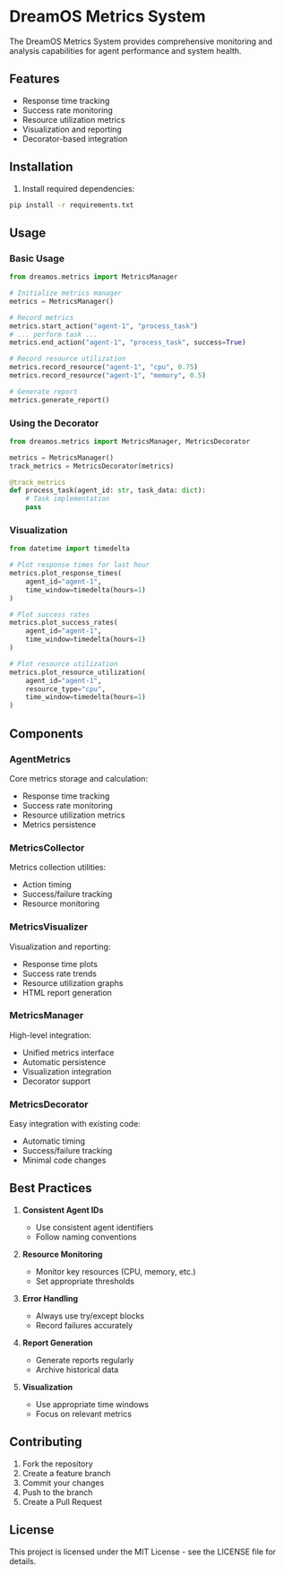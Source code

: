 # DreamOS Metrics System

The DreamOS Metrics System provides comprehensive monitoring and analysis capabilities for agent performance and system health.

## Features

- Response time tracking
- Success rate monitoring
- Resource utilization metrics
- Visualization and reporting
- Decorator-based integration

## Installation

1. Install required dependencies:
```bash
pip install -r requirements.txt
```

## Usage

### Basic Usage

```python
from dreamos.metrics import MetricsManager

# Initialize metrics manager
metrics = MetricsManager()

# Record metrics
metrics.start_action("agent-1", "process_task")
# ... perform task ...
metrics.end_action("agent-1", "process_task", success=True)

# Record resource utilization
metrics.record_resource("agent-1", "cpu", 0.75)
metrics.record_resource("agent-1", "memory", 0.5)

# Generate report
metrics.generate_report()
```

### Using the Decorator

```python
from dreamos.metrics import MetricsManager, MetricsDecorator

metrics = MetricsManager()
track_metrics = MetricsDecorator(metrics)

@track_metrics
def process_task(agent_id: str, task_data: dict):
    # Task implementation
    pass
```

### Visualization

```python
from datetime import timedelta

# Plot response times for last hour
metrics.plot_response_times(
    agent_id="agent-1",
    time_window=timedelta(hours=1)
)

# Plot success rates
metrics.plot_success_rates(
    agent_id="agent-1",
    time_window=timedelta(hours=1)
)

# Plot resource utilization
metrics.plot_resource_utilization(
    agent_id="agent-1",
    resource_type="cpu",
    time_window=timedelta(hours=1)
)
```

## Components

### AgentMetrics

Core metrics storage and calculation:
- Response time tracking
- Success rate monitoring
- Resource utilization metrics
- Metrics persistence

### MetricsCollector

Metrics collection utilities:
- Action timing
- Success/failure tracking
- Resource monitoring

### MetricsVisualizer

Visualization and reporting:
- Response time plots
- Success rate trends
- Resource utilization graphs
- HTML report generation

### MetricsManager

High-level integration:
- Unified metrics interface
- Automatic persistence
- Visualization integration
- Decorator support

### MetricsDecorator

Easy integration with existing code:
- Automatic timing
- Success/failure tracking
- Minimal code changes

## Best Practices

1. **Consistent Agent IDs**
   - Use consistent agent identifiers
   - Follow naming conventions

2. **Resource Monitoring**
   - Monitor key resources (CPU, memory, etc.)
   - Set appropriate thresholds

3. **Error Handling**
   - Always use try/except blocks
   - Record failures accurately

4. **Report Generation**
   - Generate reports regularly
   - Archive historical data

5. **Visualization**
   - Use appropriate time windows
   - Focus on relevant metrics

## Contributing

1. Fork the repository
2. Create a feature branch
3. Commit your changes
4. Push to the branch
5. Create a Pull Request

## License

This project is licensed under the MIT License - see the LICENSE file for details. 